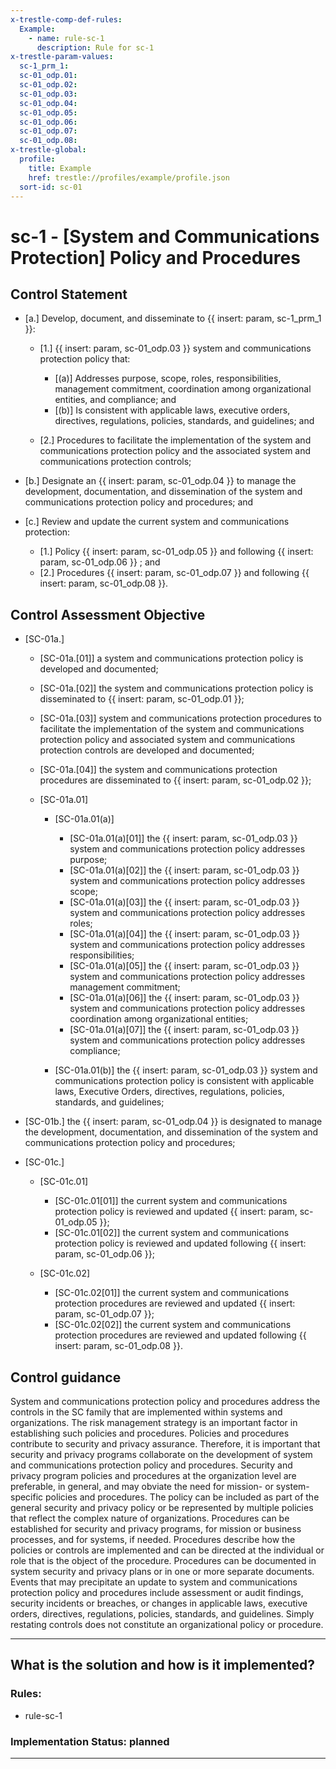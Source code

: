 ```yaml
---
x-trestle-comp-def-rules:
  Example:
    - name: rule-sc-1
      description: Rule for sc-1
x-trestle-param-values:
  sc-1_prm_1:
  sc-01_odp.01:
  sc-01_odp.02:
  sc-01_odp.03:
  sc-01_odp.04:
  sc-01_odp.05:
  sc-01_odp.06:
  sc-01_odp.07:
  sc-01_odp.08:
x-trestle-global:
  profile:
    title: Example
    href: trestle://profiles/example/profile.json
  sort-id: sc-01
---
```


# sc-1 - \[System and Communications Protection\] Policy and Procedures

## Control Statement

- \[a.\] Develop, document, and disseminate to {{ insert: param, sc-1_prm_1 }}:

  - \[1.\] {{ insert: param, sc-01_odp.03 }} system and communications protection policy that:

    - \[(a)\] Addresses purpose, scope, roles, responsibilities, management commitment, coordination among organizational entities, and compliance; and
    - \[(b)\] Is consistent with applicable laws, executive orders, directives, regulations, policies, standards, and guidelines; and

  - \[2.\] Procedures to facilitate the implementation of the system and communications protection policy and the associated system and communications protection controls;

- \[b.\] Designate an {{ insert: param, sc-01_odp.04 }} to manage the development, documentation, and dissemination of the system and communications protection policy and procedures; and

- \[c.\] Review and update the current system and communications protection:

  - \[1.\] Policy {{ insert: param, sc-01_odp.05 }} and following {{ insert: param, sc-01_odp.06 }} ; and
  - \[2.\] Procedures {{ insert: param, sc-01_odp.07 }} and following {{ insert: param, sc-01_odp.08 }}.

## Control Assessment Objective

- \[SC-01a.\]

  - \[SC-01a.[01]\] a system and communications protection policy is developed and documented;
  - \[SC-01a.[02]\] the system and communications protection policy is disseminated to {{ insert: param, sc-01_odp.01 }};
  - \[SC-01a.[03]\] system and communications protection procedures to facilitate the implementation of the system and communications protection policy and associated system and communications protection controls are developed and documented;
  - \[SC-01a.[04]\] the system and communications protection procedures are disseminated to {{ insert: param, sc-01_odp.02 }};
  - \[SC-01a.01\]

    - \[SC-01a.01(a)\]

      - \[SC-01a.01(a)[01]\] the {{ insert: param, sc-01_odp.03 }} system and communications protection policy addresses purpose;
      - \[SC-01a.01(a)[02]\] the {{ insert: param, sc-01_odp.03 }} system and communications protection policy addresses scope;
      - \[SC-01a.01(a)[03]\] the {{ insert: param, sc-01_odp.03 }} system and communications protection policy addresses roles;
      - \[SC-01a.01(a)[04]\] the {{ insert: param, sc-01_odp.03 }} system and communications protection policy addresses responsibilities;
      - \[SC-01a.01(a)[05]\] the {{ insert: param, sc-01_odp.03 }} system and communications protection policy addresses management commitment;
      - \[SC-01a.01(a)[06]\] the {{ insert: param, sc-01_odp.03 }} system and communications protection policy addresses coordination among organizational entities;
      - \[SC-01a.01(a)[07]\] the {{ insert: param, sc-01_odp.03 }} system and communications protection policy addresses compliance;

    - \[SC-01a.01(b)\] the {{ insert: param, sc-01_odp.03 }} system and communications protection policy is consistent with applicable laws, Executive Orders, directives, regulations, policies, standards, and guidelines;

- \[SC-01b.\] the {{ insert: param, sc-01_odp.04 }} is designated to manage the development, documentation, and dissemination of the system and communications protection policy and procedures;

- \[SC-01c.\]

  - \[SC-01c.01\]

    - \[SC-01c.01[01]\] the current system and communications protection policy is reviewed and updated {{ insert: param, sc-01_odp.05 }};
    - \[SC-01c.01[02]\] the current system and communications protection policy is reviewed and updated following {{ insert: param, sc-01_odp.06 }};

  - \[SC-01c.02\]

    - \[SC-01c.02[01]\] the current system and communications protection procedures are reviewed and updated {{ insert: param, sc-01_odp.07 }};
    - \[SC-01c.02[02]\] the current system and communications protection procedures are reviewed and updated following {{ insert: param, sc-01_odp.08 }}.

## Control guidance

System and communications protection policy and procedures address the controls in the SC family that are implemented within systems and organizations. The risk management strategy is an important factor in establishing such policies and procedures. Policies and procedures contribute to security and privacy assurance. Therefore, it is important that security and privacy programs collaborate on the development of system and communications protection policy and procedures. Security and privacy program policies and procedures at the organization level are preferable, in general, and may obviate the need for mission- or system-specific policies and procedures. The policy can be included as part of the general security and privacy policy or be represented by multiple policies that reflect the complex nature of organizations. Procedures can be established for security and privacy programs, for mission or business processes, and for systems, if needed. Procedures describe how the policies or controls are implemented and can be directed at the individual or role that is the object of the procedure. Procedures can be documented in system security and privacy plans or in one or more separate documents. Events that may precipitate an update to system and communications protection policy and procedures include assessment or audit findings, security incidents or breaches, or changes in applicable laws, executive orders, directives, regulations, policies, standards, and guidelines. Simply restating controls does not constitute an organizational policy or procedure.

______________________________________________________________________

## What is the solution and how is it implemented?

<!-- For implementation status enter one of: implemented, partial, planned, alternative, not-applicable -->

<!-- Note that the list of rules under ### Rules: is read-only and changes will not be captured after assembly to JSON -->

<!-- Add control implementation description here for control: sc-1 -->

### Rules:

  - rule-sc-1

### Implementation Status: planned

______________________________________________________________________

